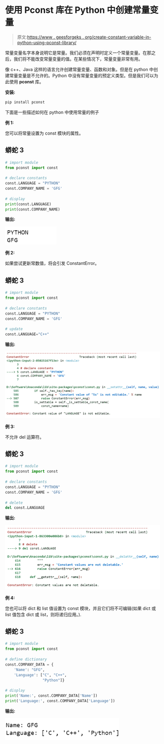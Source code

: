 # 使用 Pconst 库在 Python 中创建常量变量

> 原文:[https://www . geesforgeks . org/create-constant-variable-in-python-using-pconst-library/](https://www.geeksforgeeks.org/create-constant-variable-in-python-using-pconst-library/)

常量变量名字本身说明它是常量。我们必须在声明时定义一个常量变量。在那之后，我们将不能改变常量变量的值。在某些情况下，常量变量非常有用。

像 c++、Java 这样的语言允许创建常量变量、函数和对象。但是在 python 中创建常量变量是不允许的。Python 中没有常量变量的预定义类型。但是我们可以为此使用 **pconst** 库。

**安装:**

```py
pip install pconst
```

下面是一些描述如何在 python 中使用常量的例子

**例 1:**

您可以将常量设置为 const 模块的属性。

## 蟒蛇 3

```py
# import module
from pconst import const

# declare constants
const.LANGUAGE = "PYTHON"
const.COMPANY_NAME = 'GFG'

# display
print(const.LANGUAGE)
print(const.COMPANY_NAME)
```

**输出:**

![](img/ed69e117ecc6916deecf74d554ac1a31.png)

**例 2:**

如果尝试更新常数值，将会引发 ConstantError。

## 蟒蛇 3

```py
# import module
from pconst import const

# declare constants
const.LANGUAGE = "PYTHON"
const.COMPANY_NAME = 'GFG'

# update
const.LANGUAGE="C++"
```

**输出:**

![](img/6aced70befa8e68f14d6dfcfa24d7d02.png)

**例 3:**

不允许 del 运算符。

## 蟒蛇 3

```py
# import module
from pconst import const

# declare constants
const.LANGUAGE = "PYTHON"
const.COMPANY_NAME = 'GFG'

# delete
del const.LANGUAGE
```

**输出:**

![](img/aa18048f48a3e0c416a3023812fa4ef6.png)

**例 4:**

您也可以将 dict 和 list 值设置为 const 模块，并且它们将不可编辑(如果 dict 或 list 值包含 dict 或 list，则将递归应用。).

## 蟒蛇 3

```py
# import module
from pconst import const

# define dictionary
const.COMPANY_DATA = {
    'Name': "GFG",
    'Language': ["C", "C++", 
                 "Python"]}

# display
print('Name:', const.COMPANY_DATA['Name'])
print('Language:', const.COMPANY_DATA['Language'])
```

**输出:**

![](img/5b24a2c274bc035ab3af083e2efc7ef9.png)
